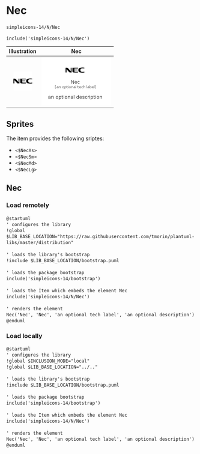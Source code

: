 # Nec


```text
simpleicons-14/N/Nec
```

```text
include('simpleicons-14/N/Nec')
```



| Illustration | Nec |
| :---: | :---: |
| ![illustration for Illustration](../../simpleicons-14/N/Nec.png) | ![illustration for Nec](../../simpleicons-14/N/Nec.Local.png) |



## Sprites
The item provides the following sriptes:

- `<$NecXs>`
- `<$NecSm>`
- `<$NecMd>`
- `<$NecLg>`





## Nec

### Load remotely
```plantuml
@startuml
' configures the library
!global $LIB_BASE_LOCATION="https://raw.githubusercontent.com/tmorin/plantuml-libs/master/distribution"

' loads the library's bootstrap
!include $LIB_BASE_LOCATION/bootstrap.puml

' loads the package bootstrap
include('simpleicons-14/bootstrap')

' loads the Item which embeds the element Nec
include('simpleicons-14/N/Nec')

' renders the element
Nec('Nec', 'Nec', 'an optional tech label', 'an optional description')
@enduml
```

### Load locally
```plantuml
@startuml
' configures the library
!global $INCLUSION_MODE="local"
!global $LIB_BASE_LOCATION="../.."

' loads the library's bootstrap
!include $LIB_BASE_LOCATION/bootstrap.puml

' loads the package bootstrap
include('simpleicons-14/bootstrap')

' loads the Item which embeds the element Nec
include('simpleicons-14/N/Nec')

' renders the element
Nec('Nec', 'Nec', 'an optional tech label', 'an optional description')
@enduml
```


